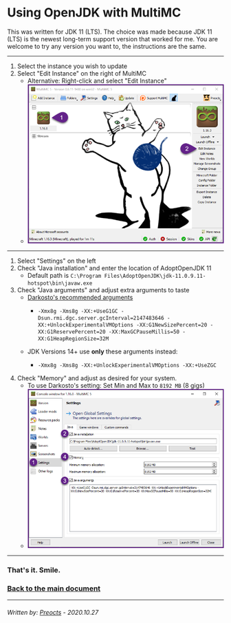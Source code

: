 # Using OpenJDK with MultiMC

This was written for JDK 11 (LTS). The choice was made because JDK 11 (LTS) is the newest long-term support version that worked for me.  You are welcome to try any version you want to, the instructions are the same.

---

1. Select the instance you wish to update
2. Select "Edit Instance" on the right of MultiMC
   - Alternative: Right-click and select "Edit Instance"
   - ![multimc01.png](/images/multimc01.png)

---

1. Select "Settings" on the left
2. Check "Java installation" and enter the location of AdoptOpenJDK 11
   - Default path is `C:\Program Files\AdoptOpenJDK\jdk-11.0.9.11-hotspot\bin\javaw.exe`
3. Check "Java arguments" and adjust extra arguments to taste
   - [Darkosto's recommended arguments](https://pastebin.com/hWWUGGHQ)
     - ```
       -Xmx8g -Xms8g -XX:+UseG1GC -Dsun.rmi.dgc.server.gcInterval=2147483646 -XX:+UnlockExperimentalVMOptions -XX:G1NewSizePercent=20 -XX:G1ReservePercent=20 -XX:MaxGCPauseMillis=50 -XX:G1HeapRegionSize=32M
       ```
   - JDK Versions 14+ use **only** these arguments instead:
     - ```
       -Xmx8g -Xms8g -XX:+UnlockExperimentalVMOptions -XX:+UseZGC
       ```
4. Check "Memory" and adjust as desired for your system.
   - To use Darkosto's setting: Set Min and Max to `8192 MB` (8 gigs)
   - ![multimc02.png](/images/multimc02.png)

---

### That's it. Smile.

### [Back to the main document](README.md)

---

###### *Written by: [Preocts](https://github.com/Preocts) - 2020.10.27*